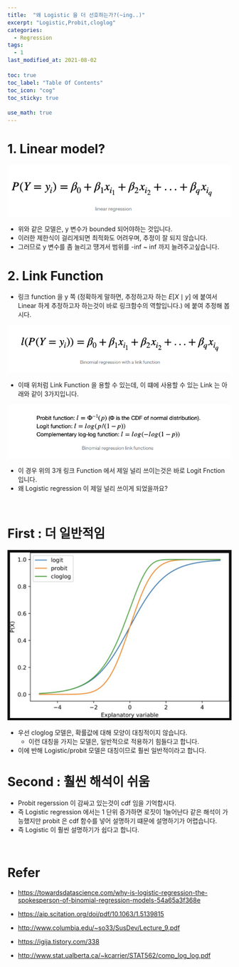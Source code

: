 ```yaml
---
title:  "왜 Logistic 을 더 선호하는가?(~ing..)"
excerpt: "Logistic,Probit,cloglog"
categories:
  - Regression
tags:
  - 1
last_modified_at: 2021-08-02

toc: true
toc_label: "Table Of Contents"
toc_icon: "cog"
toc_sticky: true

use_math: true
---
```


# 1. Linear model?

![png](/assets/images/Stat/27_1.png)

- 위와 같은 모델은, y 변수가 bounded 되어야하는 것입니다.
- 이러한 제한식이 걸리게되면 최적화도 어려우며, 추정이 잘 되지 않습니다. 
- 그러므로 y 변수를 좀 늘리고 떙겨서 범위를 -inf ~ inf 까지 늘려주고싶습니다. 

# 2. Link Function

- 링크 function 을 y 쪽 (정확하게 말하면, 추정하고자 하는 $E[X\mid y]$  에 붙여서 Linear 하게 추정하고자 하는것이 바로 링크함수의 역할입니다.) 에 붙여 추정해 봅시다.

![png](/assets/images/Stat/27_2.png)

- 이때 위처럼 Link Function 을 용할 수 있는데, 이 떄에 사용할 수 있는 Link 는 아래와 같이 3가지입니다.

![png](/assets/images/Stat/27_3.png)

- 이 경우 위의 3개 링크 Function 에서 제일 널리 쓰이는것은 바로 Logit Fnction 입니다. 
- 왜 Logistic regression 이 제일 널리 쓰이게 되었을까요? 

<br>

# First : 더 일반적임

![png](/assets/images/Stat/27_4.png)

- 우선 cloglog 모델은, 확률값에 대해 모양이 대칭적이지 않습니다. 
  - 이런 대칭을 가지는 모델은, 일반적으로 적용하기 힘들다고 합니다.
- 이에 반해 Logistic/probit 모델은 대칭이므로 훨씬 일반적이라고 합니다. 

# Second : 훨씬 해석이 쉬움

- Probit regerssion 이 감싸고 있는것이 cdf 임을 기억합시다.
- 즉 Logistic regression 에서는 1 단위 증가하면 로짓이 1늘어난다 같은 해석이 가능했지만 probit 은 cdf 함수를 넣어 설명하기 떄문에 설명하기가 어렵습니다.
- 즉 Logistic 이 훨씬 설명하기가 쉽다고 합니다.

<br>

# Refer

- <https://towardsdatascience.com/why-is-logistic-regression-the-spokesperson-of-binomial-regression-models-54a65a3f368e>

- https://aip.scitation.org/doi/pdf/10.1063/1.5139815
- http://www.columbia.edu/~so33/SusDev/Lecture_9.pdf
- https://igija.tistory.com/338
- http://www.stat.ualberta.ca/~kcarrier/STAT562/comp_log_log.pdf
